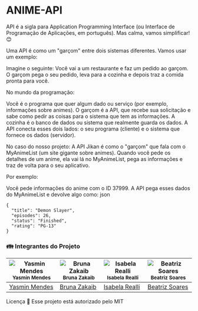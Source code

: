 # ANIME-API
API é a sigla para Application Programming Interface (ou Interface de Programação de Aplicações, em português). Mas calma, vamos simplificar! 😊

Uma API é como um "garçom" entre dois sistemas diferentes. Vamos usar um exemplo:

Imagine o seguinte:
Você vai a um restaurante e faz um pedido ao garçom. O garçom pega o seu pedido, leva para a cozinha e depois traz a comida pronta para você.

No mundo da programação:

Você é o programa que quer algum dado ou serviço (por exemplo, informações sobre animes).
O garçom é a API, que recebe sua solicitação e sabe como pedir as coisas para o sistema que tem as informações.
A cozinha é o banco de dados ou sistema que realmente guarda os dados.
A API conecta esses dois lados: o seu programa (cliente) e o sistema que fornece os dados (servidor).

No caso do nosso projeto:
A API Jikan é como o "garçom" que fala com o MyAnimeList (um site gigante sobre animes). Quando você pede os detalhes de um anime, ela vai lá no MyAnimeList, pega as informações e traz de volta para o seu aplicativo.

Por exemplo:

Você pede informações do anime com o ID 37999.
A API pega esses dados do MyAnimeList e devolve algo como:
json

```
{
  "title": "Demon Slayer",
  "episodes": 26,
  "status": "Finished",
  "rating": "PG-13"
}
```







### :family: Integrantes do Projeto


| ![Yasmin Mendes](https://avatars.githubusercontent.com/u/178385852?v=4) <br> <sub> Yasmin Mendes </sub> | ![Bruna Zakaib](https://avatars.githubusercontent.com/u/130071892?v=4) <br> <sub> Bruna Zakaib </sub> | ![Isabela Realli](https://avatars.githubusercontent.com/u/180230011?v=4) <br> <sub> Isabela Realli </sub> | ![Beatriz Soares](https://avatars.githubusercontent.com/u/180229545?v=4) <br> <sub> Beatriz Soares </sub> |
| --- | --- | --- | --- |
| [Yasmin Mendes](https://github.com/YasminMSouza) | [Bruna Zakaib](https://github.com/brunazpessoa) | [Isabela Realli](https://github.com/IsabelaReali) | [Beatriz Soares](https://github.com/Beatriz-sol) |

Licença 📝
Esse projeto está autorizado pelo MIT

